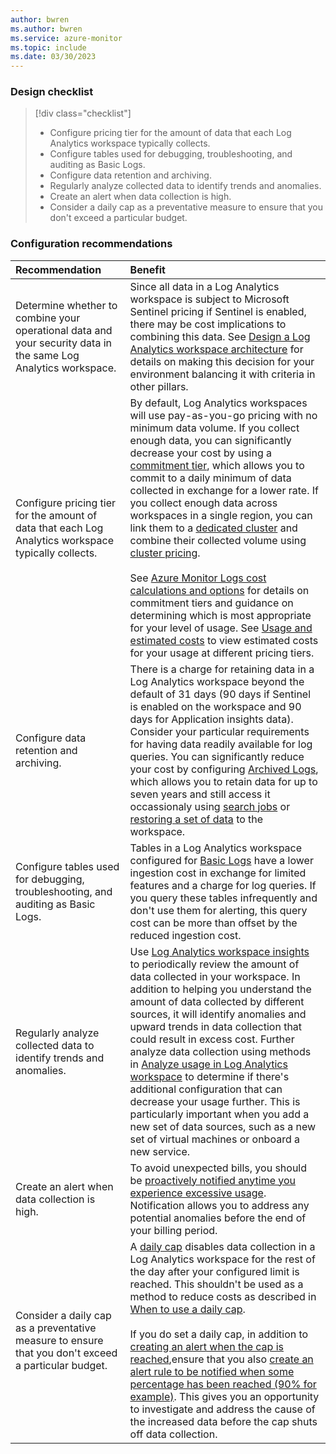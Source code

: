 ```yaml
---
author: bwren
ms.author: bwren
ms.service: azure-monitor
ms.topic: include
ms.date: 03/30/2023
---
```


### Design checklist

> [!div class="checklist"]
> - Configure pricing tier for the amount of data that each Log Analytics workspace typically collects.
> - Configure tables used for debugging, troubleshooting, and auditing as Basic Logs.
> - Configure data retention and archiving.
> - Regularly analyze collected data to identify trends and anomalies.
> - Create an alert when data collection is high.
> - Consider a daily cap as a preventative measure to ensure that you don't exceed a particular budget.

### Configuration recommendations

| Recommendation | Benefit |
|:---|:---|
| Determine whether to combine your operational data and your security data in the same Log Analytics workspace. | Since all data in a Log Analytics workspace is subject to Microsoft Sentinel pricing if Sentinel is enabled, there may be cost implications to combining this data. See [Design a Log Analytics workspace architecture](../logs/workspace-design.md) for details on making this decision for your environment balancing it with criteria in other pillars. |
| Configure pricing tier for the amount of data that each Log Analytics workspace typically collects. | By default, Log Analytics workspaces will use pay-as-you-go pricing with no minimum data volume. If you collect enough data, you can significantly decrease your cost by using a [commitment tier](../logs/cost-logs.md#commitment-tiers), which allows you to commit to a daily minimum of data collected in exchange for a lower rate. If you collect enough data across workspaces in a single region, you can link them to a [dedicated cluster](../logs/logs-dedicated-clusters.md) and combine their collected volume using [cluster pricing](../logs/cost-logs.md#dedicated-clusters).<br><br>See [Azure Monitor Logs cost calculations and options](../logs/cost-logs.md) for details on commitment tiers and guidance on determining which is most appropriate for your level of usage. See [Usage and estimated costs](../usage-estimated-costs.md#usage-and-estimated-costs) to view estimated costs for your usage at different pricing tiers.  |
| Configure data retention and archiving. | There is a charge for retaining data in a Log Analytics workspace beyond the default of 31 days (90 days if Sentinel is enabled on the workspace and 90 days for Application insights data). Consider your particular requirements for having data readily available for log queries. You can significantly reduce your cost by configuring [Archived Logs](../logs/data-retention-archive.md), which allows you to retain data for up to seven years and still access it occassionaly using [search jobs](../logs/search-jobs.md) or [restoring a set of data](../logs/restore.md) to the workspace. |
| Configure tables used for debugging, troubleshooting, and auditing as Basic Logs. | Tables in a Log Analytics workspace configured for [Basic Logs](../logs/basic-logs-configure.md) have a lower ingestion cost in exchange for limited features and a charge for log queries. If you query these tables infrequently and don't use them for alerting, this query cost can be more than offset by the reduced ingestion cost. |
| Regularly analyze collected data to identify trends and anomalies.  | Use [Log Analytics workspace insights](../logs/log-analytics-workspace-insights-overview.md) to periodically review the amount of data collected in your workspace. In addition to helping you understand the amount of data collected by different sources, it will identify anomalies and upward trends in data collection that could result in excess cost. Further analyze data collection using methods in [Analyze usage in Log Analytics workspace](../logs/analyze-usage.md) to determine if there's additional configuration that can decrease your usage further. This is particularly important when you add a new set of data sources, such as a new set of virtual machines or onboard a new service. |
| Create an alert when data collection is high. | To avoid unexpected bills, you should be [proactively notified anytime you experience excessive usage](../logs/analyze-usage.md#send-alert-when-data-collection-is-high). Notification allows you to address any potential anomalies before the end of your billing period. |
| Consider a daily cap as a preventative measure to ensure that you don't exceed a particular budget. | A [daily cap](../logs/daily-cap.md) disables data collection in a Log Analytics workspace for the rest of the day after your configured limit is reached. This shouldn't be used as a method to reduce costs as described in [When to use a daily cap](../logs/daily-cap.md#when-to-use-a-daily-cap).<br><br>If you do set a daily cap, in addition to [creating an alert when the cap is reached](../logs/log-analytics-workspace-health.md#view-log-analytics-workspace-health-and-set-up-health-status-alerts),ensure that you also [create an alert rule to be notified when some percentage has been reached (90% for example)](../logs/analyze-usage.md#send-alert-when-data-collection-is-high). This gives you an opportunity to investigate and address the cause of the increased data before the cap shuts off data collection. |
